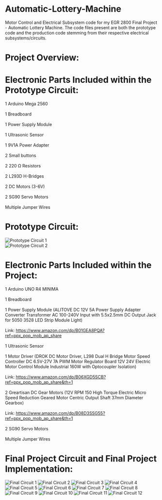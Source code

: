 # Automatic-Lottery-Machine
Motor Control and Electrical Subsystem code for my EGR 2800 Final Project - Automatic Lottery Machine. The code files present are both the prototype code and the production code stemming from their respective electrical subsystems/circuits. 

# Project Overview:


# Electronic Parts Included within the Prototype Circuit:
1 Arduino Mega 2560
<br>
<br>
1 Breadboard
<br>
<br>
1 Power Supply Module
<br>
<br>
1 Ultrasonic Sensor
<br>
<br>
1 9V1A Power Adapter
<br>
<br>
2 Small buttons
<br>
<br>
2 220 Ω Resistors
<br>
<br>
2 L293D H-Bridges
<br>
<br>
2 DC Motors (3-6V)
<br>
<br>
2 SG90 Servo Motors
<br>
<br>
Multiple Jumper Wires

# Prototype Circuit:
![Prototype Circuit 1](https://github.com/joshuapagonas/Automatic-Lottery-Machine/blob/main/Images/EGR_2800_Final_Project_Prototype_Circuit_1.jpeg?raw=true)
<br>
![Prototype Circuit 2](https://github.com/joshuapagonas/Automatic-Lottery-Machine/blob/main/Images/EGR_2800_Final_Project_Prototype_Circuit_2.jpeg?raw=true)

# Electronic Parts Included within the Project:
1 Arduino UNO R4 MINIMA
<br>
<br>
1 Breadboard
<br>
<br>
1 Power Supply Module (ALITOVE DC 12V 5A Power Supply Adapter Converter Transformer AC 100-240V Input with 5.5x2.5mm DC Output Jack for 5050 3528 LED Strip Module Light)
<br>
<br>
  Link: https://www.amazon.com/dp/B01GEA8PQA?ref=ppx_pop_mob_ap_share
<br>
<br>
1 Ultrasonic Sensor
<br>
<br>
1 Motor Driver (DROK DC Motor Driver, L298 Dual H Bridge Motor Speed Controller DC 6.5V-27V 7A PWM Motor Regulator Board 12V 24V Electric Motor Control Module Industrial 160W with Optocoupler Isolation)
<br> 
<br>
  Link: https://www.amazon.com/dp/B06XGD5SCB?ref=ppx_pop_mob_ap_share&th=1
<br>
<br>
2 Greartisan DC Gear Motors (12V RPM 150 High Torque Electric Micro Speed Reduction Geared Motor Centric Output Shaft 37mm Diameter Gearbox)
<br>
<br>
  Link: https://www.amazon.com/dp/B08D3SSG55?ref=ppx_pop_mob_ap_share&th=1
<br>
<br>
2 SG90 Servo Motors
<br>
<br>
Multiple Jumper Wires

# Final Project Circuit and Final Project Implementation:
![Final Circuit 1](https://github.com/joshuapagonas/Automatic-Lottery-Machine/blob/main/Images/EGR_2800_Final_Project_Circuit_1.jpeg?raw=true)
![Final Circuit 2](https://github.com/joshuapagonas/Automatic-Lottery-Machine/blob/main/Images/EGR_2800_Final_Project_Circuit_2.jpeg?raw=true)
![Final Circuit 3](https://github.com/joshuapagonas/Automatic-Lottery-Machine/blob/main/Images/EGR_2800_Final_Project_Circuit_3.jpeg?raw=true)
![Final Circuit 4](https://github.com/joshuapagonas/Automatic-Lottery-Machine/blob/main/Images/EGR_2800_Final_Project_Circuit_4.jpeg?raw=true)
![Final Circuit 5](https://github.com/joshuapagonas/Automatic-Lottery-Machine/blob/main/Images/EGR_2800_Final_Project_Circuit_5.jpeg?raw=true)
![Final Circuit 6](https://github.com/joshuapagonas/Automatic-Lottery-Machine/blob/main/Images/EGR_2800_Final_Project_Circuit_6.jpeg?raw=true)
![Final Circuit 7](https://github.com/joshuapagonas/Automatic-Lottery-Machine/blob/main/Images/EGR_2800_Final_Project_Circuit_7.jpeg?raw=true)
![Final Circuit 8](https://github.com/joshuapagonas/Automatic-Lottery-Machine/blob/main/Images/EGR_2800_Final_Project_Circuit_8.jpeg?raw=true)
![Final Circuit 9](https://github.com/joshuapagonas/Automatic-Lottery-Machine/blob/main/Images/EGR_2800_Final_Project_Circuit_9.jpeg?raw=true)
![Final Circuit 10](https://github.com/joshuapagonas/Automatic-Lottery-Machine/blob/main/Images/EGR_2800_Final_Project_Circuit_10.jpeg?raw=true)
![Final Circuit 11](https://github.com/joshuapagonas/Automatic-Lottery-Machine/blob/main/Images/EGR_2800_Final_Project_Circuit_11.jpeg?raw=true)
![Final Circuit 12](https://github.com/joshuapagonas/Automatic-Lottery-Machine/blob/main/Images/EGR_2800_Final_Project_Circuit_12.jpeg?raw=true)
